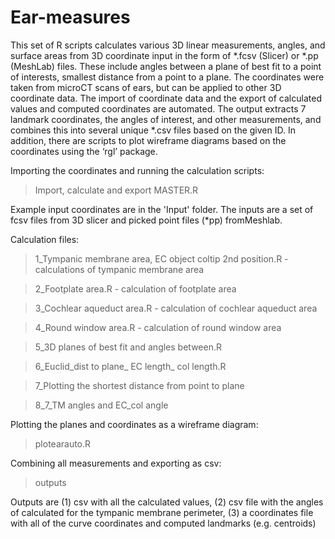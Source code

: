 # Ear-measures

This set of R scripts calculates various 3D linear measurements, angles, and surface areas from 3D coordinate input in the form of *.fcsv (Slicer) or *.pp (MeshLab) files. These include angles between a plane of best fit to a point of interests, smallest distance from a point to a plane. The coordinates were taken from microCT scans of ears, but can be applied to other 3D coordinate data. The import of coordinate data and the export of calculated values and computed coordinates are automated. The output extracts 7 landmark coordinates, the angles of interest, and other measurements, and combines this into several unique *.csv files based on the given ID. In addition, there are scripts to plot wireframe diagrams based on the coordinates using the ‘rgl’ package.


Importing the coordinates and running the calculation scripts:
> Import, calculate and export MASTER.R

Example input coordinates are in the 'Input' folder. The inputs are a set of fcsv files from 3D slicer and picked point files (*pp) fromMeshlab. 

Calculation files:

> 1_Tympanic membrane area, EC object coltip 2nd position.R - calculations of tympanic membrane area

> 2_Footplate area.R - calculation of footplate area

> 3_Cochlear aqueduct area.R - calculation of cochlear aqueduct area

> 4_Round window area.R - calculation of round window area

> 5_3D planes of best fit and angles between.R

> 6_Euclid_dist to plane_ EC length_ col length.R

> 7_Plotting the shortest distance from point to plane

> 8_7_TM angles and EC_col angle


Plotting the planes and coordinates as a wireframe diagram:

> plotearauto.R

Combining all measurements and exporting as csv:

> outputs

Outputs are (1) csv with all the calculated values, (2) csv file with the angles of calculated for the tympanic membrane perimeter, (3) a coordinates file with all of the curve coordinates and computed landmarks (e.g. centroids)
